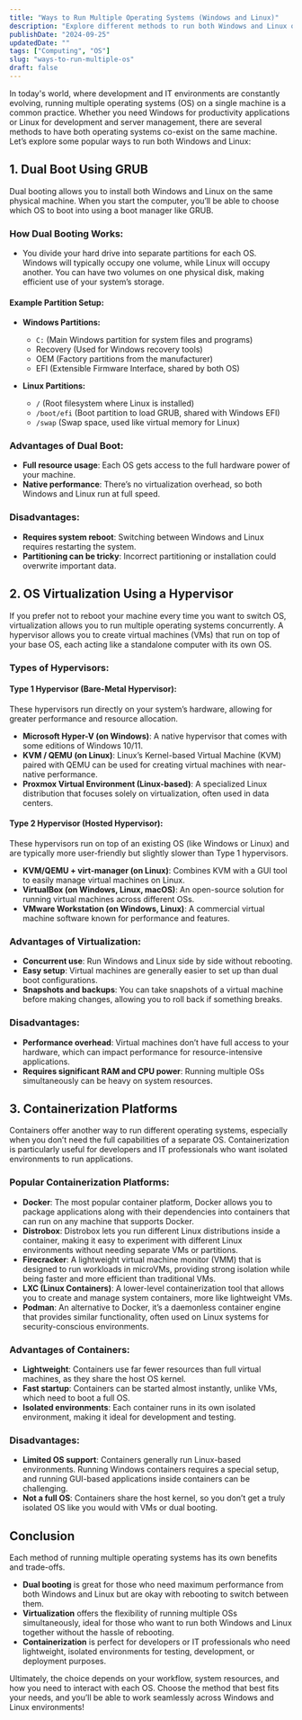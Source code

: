 ```yaml
---
title: "Ways to Run Multiple Operating Systems (Windows and Linux)"
description: "Explore different methods to run both Windows and Linux on the same machine, including dual boot, virtual machines, WSL, and containerization."
publishDate: "2024-09-25"
updatedDate: ""
tags: ["Computing", "OS"]
slug: "ways-to-run-multiple-os"
draft: false
---
```


In today's world, where development and IT environments are constantly evolving, running multiple operating systems (OS) on a single machine is a common practice. Whether you need Windows for productivity applications or Linux for development and server management, there are several methods to have both operating systems co-exist on the same machine. Let’s explore some popular ways to run both Windows and Linux:

## 1. Dual Boot Using GRUB

Dual booting allows you to install both Windows and Linux on the same physical machine. When you start the computer, you’ll be able to choose which OS to boot into using a boot manager like GRUB.

### How Dual Booting Works:
- You divide your hard drive into separate partitions for each OS. Windows will typically occupy one volume, while Linux will occupy another. You can have two volumes on one physical disk, making efficient use of your system’s storage.

#### Example Partition Setup:
- **Windows Partitions:**
  - `C:` (Main Windows partition for system files and programs)
  - Recovery (Used for Windows recovery tools)
  - OEM (Factory partitions from the manufacturer)
  - EFI (Extensible Firmware Interface, shared by both OS)

- **Linux Partitions:**
  - `/` (Root filesystem where Linux is installed)
  - `/boot/efi` (Boot partition to load GRUB, shared with Windows EFI)
  - `/swap` (Swap space, used like virtual memory for Linux)

### Advantages of Dual Boot:
- **Full resource usage**: Each OS gets access to the full hardware power of your machine.
- **Native performance**: There’s no virtualization overhead, so both Windows and Linux run at full speed.

### Disadvantages:
- **Requires system reboot**: Switching between Windows and Linux requires restarting the system.
- **Partitioning can be tricky**: Incorrect partitioning or installation could overwrite important data.

## 2. OS Virtualization Using a Hypervisor

If you prefer not to reboot your machine every time you want to switch OS, virtualization allows you to run multiple operating systems concurrently. A hypervisor allows you to create virtual machines (VMs) that run on top of your base OS, each acting like a standalone computer with its own OS.

### Types of Hypervisors:

#### Type 1 Hypervisor (Bare-Metal Hypervisor):
These hypervisors run directly on your system’s hardware, allowing for greater performance and resource allocation.
- **Microsoft Hyper-V (on Windows)**: A native hypervisor that comes with some editions of Windows 10/11.
- **KVM / QEMU (on Linux)**: Linux’s Kernel-based Virtual Machine (KVM) paired with QEMU can be used for creating virtual machines with near-native performance.
- **Proxmox Virtual Environment (Linux-based)**: A specialized Linux distribution that focuses solely on virtualization, often used in data centers.

#### Type 2 Hypervisor (Hosted Hypervisor):
These hypervisors run on top of an existing OS (like Windows or Linux) and are typically more user-friendly but slightly slower than Type 1 hypervisors.
- **KVM/QEMU + virt-manager (on Linux)**: Combines KVM with a GUI tool to easily manage virtual machines on Linux.
- **VirtualBox (on Windows, Linux, macOS)**: An open-source solution for running virtual machines across different OSs.
- **VMware Workstation (on Windows, Linux)**: A commercial virtual machine software known for performance and features.

### Advantages of Virtualization:
- **Concurrent use**: Run Windows and Linux side by side without rebooting.
- **Easy setup**: Virtual machines are generally easier to set up than dual boot configurations.
- **Snapshots and backups**: You can take snapshots of a virtual machine before making changes, allowing you to roll back if something breaks.

### Disadvantages:
- **Performance overhead**: Virtual machines don’t have full access to your hardware, which can impact performance for resource-intensive applications.
- **Requires significant RAM and CPU power**: Running multiple OSs simultaneously can be heavy on system resources.

## 3. Containerization Platforms

Containers offer another way to run different operating systems, especially when you don’t need the full capabilities of a separate OS. Containerization is particularly useful for developers and IT professionals who want isolated environments to run applications.

### Popular Containerization Platforms:
- **Docker**: The most popular container platform, Docker allows you to package applications along with their dependencies into containers that can run on any machine that supports Docker.
- **Distrobox**: Distrobox lets you run different Linux distributions inside a container, making it easy to experiment with different Linux environments without needing separate VMs or partitions.
- **Firecracker**: A lightweight virtual machine monitor (VMM) that is designed to run workloads in microVMs, providing strong isolation while being faster and more efficient than traditional VMs.
- **LXC (Linux Containers)**: A lower-level containerization tool that allows you to create and manage system containers, more like lightweight VMs.
- **Podman**: An alternative to Docker, it’s a daemonless container engine that provides similar functionality, often used on Linux systems for security-conscious environments.

### Advantages of Containers:
- **Lightweight**: Containers use far fewer resources than full virtual machines, as they share the host OS kernel.
- **Fast startup**: Containers can be started almost instantly, unlike VMs, which need to boot a full OS.
- **Isolated environments**: Each container runs in its own isolated environment, making it ideal for development and testing.

### Disadvantages:
- **Limited OS support**: Containers generally run Linux-based environments. Running Windows containers requires a special setup, and running GUI-based applications inside containers can be challenging.
- **Not a full OS**: Containers share the host kernel, so you don’t get a truly isolated OS like you would with VMs or dual booting.

## Conclusion

Each method of running multiple operating systems has its own benefits and trade-offs.

- **Dual booting** is great for those who need maximum performance from both Windows and Linux but are okay with rebooting to switch between them.
- **Virtualization** offers the flexibility of running multiple OSs simultaneously, ideal for those who want to run both Windows and Linux together without the hassle of rebooting.
- **Containerization** is perfect for developers or IT professionals who need lightweight, isolated environments for testing, development, or deployment purposes.

Ultimately, the choice depends on your workflow, system resources, and how you need to interact with each OS. Choose the method that best fits your needs, and you’ll be able to work seamlessly across Windows and Linux environments!
